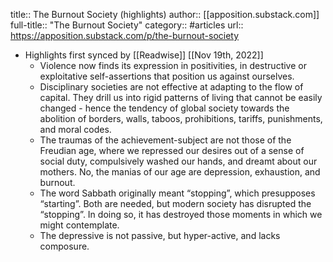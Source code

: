 title:: The Burnout Society (highlights)
author:: [[apposition.substack.com]]
full-title:: "The Burnout Society"
category:: #articles
url:: https://apposition.substack.com/p/the-burnout-society

- Highlights first synced by [[Readwise]] [[Nov 19th, 2022]]
	- Violence now finds its expression in positivities, in destructive or exploitative self-assertions that position us against ourselves.
	- Disciplinary societies are not effective at adapting to the flow of capital. They drill us into rigid patterns of living that cannot be easily changed - hence the tendency of global society towards the abolition of borders, walls, taboos, prohibitions, tariffs, punishments, and moral codes.
	- The traumas of the achievement-subject are not those of the Freudian age, where we repressed our desires out of a sense of social duty, compulsively washed our hands, and dreamt about our mothers. No, the manias of our age are depression, exhaustion, and burnout.
	- The word Sabbath originally meant “stopping”, which presupposes “starting”. Both are needed, but modern society has disrupted the “stopping”. In doing so, it has destroyed those moments in which we might contemplate.
	- The depressive is not passive, but hyper-active, and lacks composure.